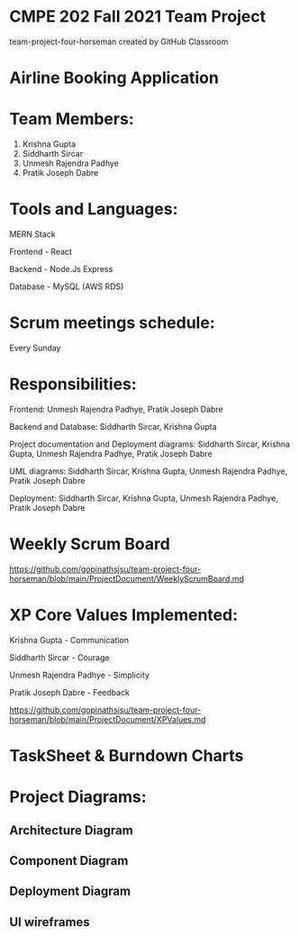 # CMPE 202 Fall 2021 Team Project
team-project-four-horseman created by GitHub Classroom

# Airline Booking Application


# Team Members:
1. Krishna Gupta
2. Siddharth Sircar
3. Unmesh Rajendra Padhye 
4. Pratik Joseph Dabre


# Tools and Languages:
MERN Stack

Frontend - React 

Backend - Node.Js Express

Database - MySQL (AWS RDS)


# Scrum meetings schedule:
Every Sunday


# Responsibilities:
Frontend: Unmesh Rajendra Padhye, Pratik Joseph Dabre

Backend and Database: Siddharth Sircar, Krishna Gupta

Project documentation and Deployment diagrams: Siddharth Sircar, Krishna Gupta, Unmesh Rajendra Padhye, Pratik Joseph Dabre 

UML diagrams: Siddharth Sircar, Krishna Gupta, Unmesh Rajendra Padhye, Pratik Joseph Dabre 

Deployment: Siddharth Sircar, Krishna Gupta, Unmesh Rajendra Padhye, Pratik Joseph Dabre 


# Weekly Scrum Board
https://github.com/gopinathsjsu/team-project-four-horseman/blob/main/ProjectDocument/WeeklyScrumBoard.md


# XP Core Values Implemented:
Krishna Gupta - Communication

Siddharth Sircar - Courage

Unmesh Rajendra Padhye - Simplicity

Pratik Joseph Dabre - Feedback

https://github.com/gopinathsjsu/team-project-four-horseman/blob/main/ProjectDocument/XPValues.md


# TaskSheet & Burndown Charts



# Project Diagrams:

## Architecture Diagram


## Component Diagram


## Deployment Diagram


## UI wireframes

